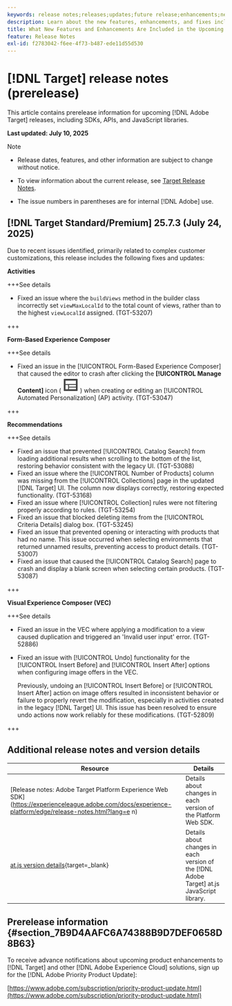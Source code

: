 ```yaml
---
keywords: release notes;releases;updates;future release;enhancements;new features;fixes;updates;prerelease;early access
description: Learn about the new features, enhancements, and fixes included in the upcoming release of [!DNL Adobe Target], including SDKs, APIs, and JavaScript libraries.
title: What New Features and Enhancements Are Included in the Upcoming [!DNL Target] Release?
feature: Release Notes
exl-id: f2783042-f6ee-4f73-b487-ede11d55d530
---
```

# [!DNL Target] release notes (prerelease)

This article contains prerelease information for upcoming [!DNL Adobe Target] releases, including SDKs, APIs, and JavaScript libraries.

**Last updated: July 10, 2025**

>[!NOTE]
>
>* Release dates, features, and other information are subject to change without notice.
>
>* To view information about the current release, see [Target Release Notes](release-notes.md). 
>
>* The issue numbers in parentheses are for internal [!DNL Adobe] use.

## [!DNL Target Standard/Premium] 25.7.3 (July 24, 2025)

Due to recent issues identified, primarily related to complex customer customizations, this release includes the following fixes and updates:

**Activities**

+++See details
* Fixed an issue where the `buildViews` method in the builder class incorrectly set `viewMaxLocalId` to the total count of views, rather than to the highest `viewLocalId` assigned. (TGT-53207)

+++

**Form-Based Experience Composer**

+++See details
* Fixed an issue in the [!UICONTROL Form-Based Experience Composer] that caused the editor to crash after clicking the **[!UICONTROL Manage Content]** icon ( ![Manage Content icon](/help/main/assets/icons/Experience.svg) ) when creating or editing an [!UICONTROL Automated Personalization] (AP) activity. (TGT-53047)

+++

**Recommendations**

+++See details
* Fixed an issue that prevented [!UICONTROL Catalog Search] from loading additional results when scrolling to the bottom of the list, restoring behavior consistent with the legacy UI. (TGT-53088)
* Fixed an issue where the [!UICONTROL Number of Products] column was missing from the [!UICONTROL Collections] page in the updated [!DNL Target] UI. The column now displays correctly, restoring expected functionality. (TGT-53168)
* Fixed an issue where [!UICONTROL Collection] rules were not filtering properly according to rules. (TGT-53254)
* Fixed an issue that blocked deleting items from the [!UICONTROL Criteria Details] dialog box. (TGT-53245)
* Fixed an issue that prevented opening or interacting with products that had no name. This issue occurred when selecting environments that returned unnamed results, preventing access to product details. (TGT-53007)
* Fixed an issue that caused the [!UICONTROL Catalog Search] page to crash and display a blank screen when selecting certain products. (TGT-53087)

+++

**Visual Experience Composer (VEC)**

+++See details

* Fixed an issue in the VEC where applying a modification to a view caused duplication and triggered an 'Invalid user input' error. (TGT-52886)
* Fixed an issue with [!UICONTROL Undo] functionality for the [!UICONTROL Insert Before] and [!UICONTROL Insert After] options when configuring image offers in the VEC. 

  Previously, undoing an [!UICONTROL Insert Before] or [!UICONTROL Insert After] action on image offers resulted in inconsistent behavior or failure to properly revert the modification, especially in activities created in the legacy [!DNL Target] UI. This issue has been resolved to ensure undo actions now work reliably for these modifications. (TGT-52809)

+++

## Additional release notes and version details

|Resource|Details|
|--- |--- |
|[Release notes: Adobe Target Platform Experience Web SDK](https://experienceleague.adobe.com/docs/experience-platform/edge/release-notes.html?lang=e n)|Details about changes in each version of the Platform Web SDK.|
|[at.js version details](https://experienceleague.adobe.com/docs/target-dev/developer/client-side/at-js-implementation/target-atjs-versions.html){target=_blank}|Details about changes in each version of the [!DNL Adobe Target] at.js JavaScript library.|

## Prerelease information {#section_7B9D4AAFC6A74388B9D7DEF0658D8B63} 

To receive advance notifications about upcoming product enhancements to [!DNL Target] and other [!DNL Adobe Experience Cloud] solutions, sign up for the [!DNL Adobe Priority Product Update]:

[https://www.adobe.com/subscription/priority-product-update.html](https://www.adobe.com/subscription/priority-product-update.html)
